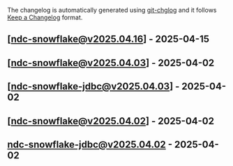 The changelog is automatically generated using [git-chglog](https://github.com/git-chglog/git-chglog) and it follows [Keep a Changelog](https://keepachangelog.com) format.


<a name="ndc-snowflake@v2025.04.16"></a>
## [ndc-snowflake@v2025.04.16] - 2025-04-15

<a name="ndc-snowflake@v2025.04.03"></a>
## [ndc-snowflake@v2025.04.03] - 2025-04-02

<a name="ndc-snowflake-jdbc@v2025.04.03"></a>
## [ndc-snowflake-jdbc@v2025.04.03] - 2025-04-02

<a name="ndc-snowflake@v2025.04.02"></a>
## [ndc-snowflake@v2025.04.02] - 2025-04-02

<a name="ndc-snowflake-jdbc@v2025.04.02"></a>
## ndc-snowflake-jdbc@v2025.04.02 - 2025-04-02
